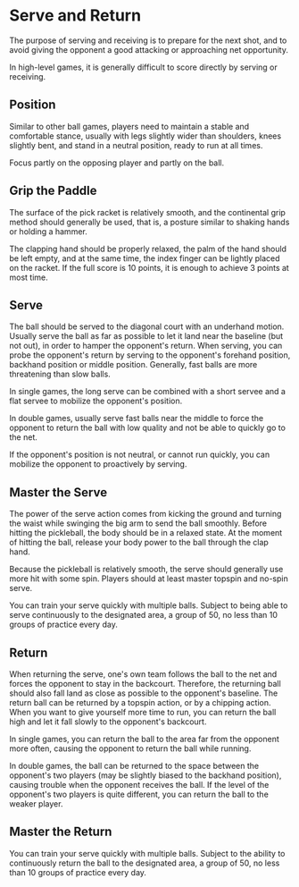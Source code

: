 # Serve and Return

The purpose of serving and receiving is to prepare for the next shot, and to avoid giving the opponent a good attacking or approaching net opportunity.

In high-level games, it is generally difficult to score directly by serving or receiving.

## Position

Similar to other ball games, players need to maintain a stable and comfortable stance, usually with legs slightly wider than shoulders, knees slightly bent, and stand in a neutral position, ready to run at all times. 

Focus partly on the opposing player and partly on the ball.

## Grip the Paddle

The surface of the pick racket is relatively smooth, and the continental grip method should generally be used, that is, a posture similar to shaking hands or holding a hammer.

The clapping hand should be properly relaxed, the palm of the hand should be left empty, and at the same time, the index finger can be lightly placed on the racket. If the full score is 10 points, it is enough to achieve 3 points at most time.

## Serve

The ball should be served to the diagonal court with an underhand motion. Usually serve the ball as far as possible to let it land near the baseline (but not out), in order to hamper the opponent's return. When serving, you can probe the opponent's return by serving to the opponent's forehand position, backhand position or middle position. Generally, fast balls are more threatening than slow balls.

In single games, the long serve can be combined with a short servee and a flat servee to mobilize the opponent's position.

In double games, usually serve fast balls near the middle to force the opponent to return the ball with low quality and not be able to quickly go to the net.

If the opponent's position is not neutral, or cannot run quickly, you can mobilize the opponent to proactively by serving.

## Master the Serve

The power of the serve action comes from kicking the ground and turning the waist while swinging the big arm to send the ball smoothly. Before hitting the pickleball, the body should be in a relaxed state. At the moment of hitting the ball, release your body power to the ball through the clap hand.

Because the pickleball is relatively smooth, the serve should generally use more hit with some spin. Players should at least master topspin and no-spin serve.

You can train your serve quickly with multiple balls. Subject to being able to serve continuously to the designated area, a group of 50, no less than 10 groups of practice every day.

## Return

When returning the serve, one's own team follows the ball to the net and forces the opponent to stay in the backcourt. Therefore, the returning ball should also fall land as close as possible to the opponent's baseline. The return ball can be returned by a topspin action, or by a chipping action. When you want to give yourself more time to run, you can return the ball high and let it fall slowly to the opponent's backcourt.

In single games, you can return the ball to the area far from the opponent more often, causing the opponent to return the ball while running.

In double games, the ball can be returned to the space between the opponent's two players (may be slightly biased to the backhand position), causing trouble when the opponent receives the ball. If the level of the opponent's two players is quite different, you can return the ball to the weaker player.

## Master the Return

You can train your serve quickly with multiple balls. Subject to the ability to continuously return the ball to the designated area, a group of 50, no less than 10 groups of practice every day.
